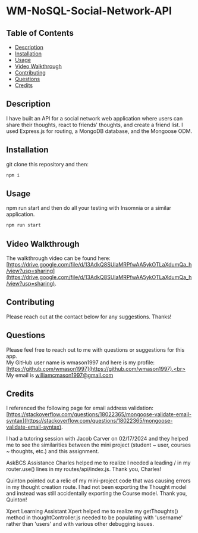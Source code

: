 # WM-NoSQL-Social-Network-API


## Table of Contents
* [Description](#description)
* [Installation](#installation-instructions)
* [Usage](#usage-instructions)
* [Video Walkthrough](#video)
* [Contributing](#contribution-guidelines)
* [Questions](#questions)
* [Credits](#credits)


## Description <a name="description"></a> 
I have built an API for a social network web application where users can share their thoughts, react to friends' thoughts, and create a friend list. I used Express.js for routing, a MongoDB database, and the Mongoose ODM.

## Installation <a name="installation-instructions"></a>
git clone this repository and then:

```md
npm i
```

## Usage <a name="usage-instructions"></a>
npm run start and then do all your testing with Insomnia or a similar application.

```md 
npm run start
```

## Video Walkthrough <a name = "video"></a>

The walkthrough video can be found here: [https://drive.google.com/file/d/13AdkQ8SUlaMRPfwAA5ykOTLaXdumQa_h/view?usp=sharing](https://drive.google.com/file/d/13AdkQ8SUlaMRPfwAA5ykOTLaXdumQa_h/view?usp=sharing).  

## Contributing <a name="contribution-guidelines"></a>
Please reach out at the contact below for any suggestions. Thanks!

## Questions <a name="questions">
Please feel free to reach out to me with questions or suggestions for this app.<br>
My GitHub user name is wmason1997 and here is my profile: [https://github.com/wmason1997](https://github.com/wmason1997).<br>
My email is williamcmason1997@gmail.com

## Credits

I referenced the following page for email address validation: [https://stackoverflow.com/questions/18022365/mongoose-validate-email-syntax](https://stackoverflow.com/questions/18022365/mongoose-validate-email-syntax).

I had a tutoring session with Jacob Carver on 02/17/2024 and they helped me to see the similarities between the mini project (student ~ user, courses ~ thoughts, etc.) and this assignment.

AskBCS Assistance
Charles helped me to realize I needed a leading / in my router.use() lines in my routes/api/index.js. Thank you, Charles!

Quinton pointed out a relic of my mini-project code that was causing errors in my thought creation route. I had not been exporting the Thought model and instead was still accidentally exporting the Course model. Thank you, Quinton!

Xpert Learning Assistant
Xpert helped me to realize my getThoughts() method in thoughtController.js needed to be populating with 'username' rather than 'users' and with various other debugging issues.